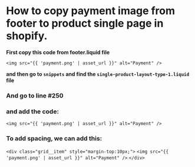 # How to copy payment image from footer to product single page in shopify.

**First copy this code from footer.liquid file**

`<img src="{{ 'payment.png' | asset_url }}" alt="Payment" />`

**and then go to `snippets` and find the `single-product-layout-type-1.liquid` file**

### And go to line #250

### and add the code:

`<img src="{{ 'payment.png' | asset_url }}" alt="Payment" />`

### To add spacing, we can add this: 

`<div class="grid__item" style="margin-top:10px;">`
   `<img src="{{ 'payment.png' | asset_url }}" alt="Payment" />`
`</div>`
